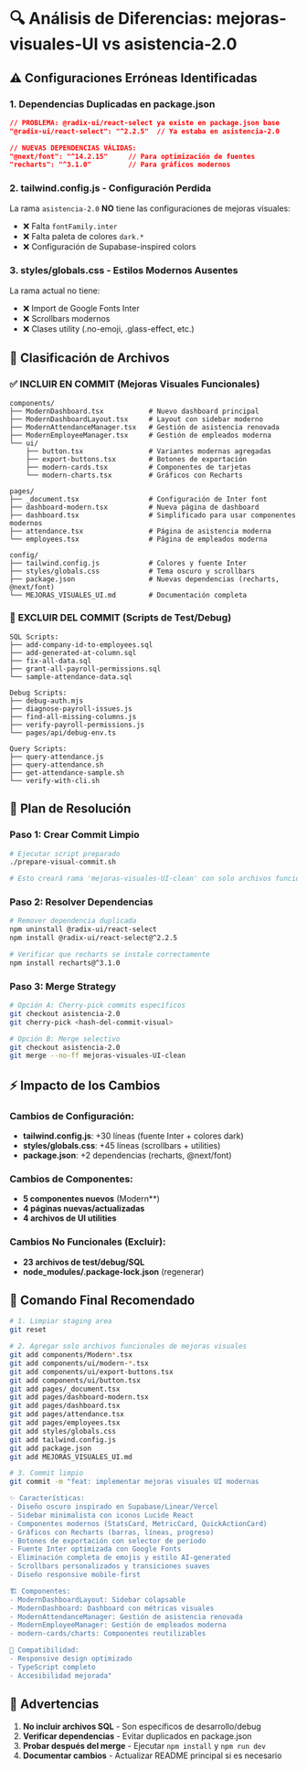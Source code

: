 # 🔍 Análisis de Diferencias: mejoras-visuales-UI vs asistencia-2.0

## ⚠️ Configuraciones Erróneas Identificadas

### 1. **Dependencias Duplicadas en package.json**
```json
// PROBLEMA: @radix-ui/react-select ya existe en package.json base
"@radix-ui/react-select": "^2.2.5"  // Ya estaba en asistencia-2.0

// NUEVAS DEPENDENCIAS VÁLIDAS:
"@next/font": "^14.2.15"     // Para optimización de fuentes
"recharts": "^3.1.0"         // Para gráficos modernos
```

### 2. **tailwind.config.js - Configuración Perdida**
La rama `asistencia-2.0` **NO** tiene las configuraciones de mejoras visuales:
- ❌ Falta `fontFamily.inter`
- ❌ Falta paleta de colores `dark.*`
- ❌ Configuración de Supabase-inspired colors

### 3. **styles/globals.css - Estilos Modernos Ausentes**
La rama actual no tiene:
- ❌ Import de Google Fonts Inter
- ❌ Scrollbars modernos
- ❌ Clases utility (.no-emoji, .glass-effect, etc.)

## 📁 Clasificación de Archivos

### ✅ **INCLUIR EN COMMIT** (Mejoras Visuales Funcionales)
```
components/
├── ModernDashboard.tsx           # Nuevo dashboard principal
├── ModernDashboardLayout.tsx     # Layout con sidebar moderno
├── ModernAttendanceManager.tsx   # Gestión de asistencia renovada
├── ModernEmployeeManager.tsx     # Gestión de empleados moderna
└── ui/
    ├── button.tsx                # Variantes modernas agregadas
    ├── export-buttons.tsx        # Botones de exportación
    ├── modern-cards.tsx          # Componentes de tarjetas
    └── modern-charts.tsx         # Gráficos con Recharts

pages/
├── _document.tsx                 # Configuración de Inter font
├── dashboard-modern.tsx          # Nueva página de dashboard
├── dashboard.tsx                 # Simplificado para usar componentes modernos
├── attendance.tsx                # Página de asistencia moderna
└── employees.tsx                 # Página de empleados moderna

config/
├── tailwind.config.js            # Colores y fuente Inter
├── styles/globals.css            # Tema oscuro y scrollbars
├── package.json                  # Nuevas dependencias (recharts, @next/font)
└── MEJORAS_VISUALES_UI.md        # Documentación completa
```

### 🚫 **EXCLUIR DEL COMMIT** (Scripts de Test/Debug)
```
SQL Scripts:
├── add-company-id-to-employees.sql
├── add-generated-at-column.sql
├── fix-all-data.sql
├── grant-all-payroll-permissions.sql
└── sample-attendance-data.sql

Debug Scripts:
├── debug-auth.mjs
├── diagnose-payroll-issues.js
├── find-all-missing-columns.js
├── verify-payroll-permissions.js
└── pages/api/debug-env.ts

Query Scripts:
├── query-attendance.js
├── query-attendance.sh
├── get-attendance-sample.sh
└── verify-with-cli.sh
```

## 🔧 **Plan de Resolución**

### Paso 1: Crear Commit Limpio
```bash
# Ejecutar script preparado
./prepare-visual-commit.sh

# Esto creará rama 'mejoras-visuales-UI-clean' con solo archivos funcionales
```

### Paso 2: Resolver Dependencias
```bash
# Remover dependencia duplicada
npm uninstall @radix-ui/react-select
npm install @radix-ui/react-select@^2.2.5

# Verificar que recharts se instale correctamente
npm install recharts@^3.1.0
```

### Paso 3: Merge Strategy
```bash
# Opción A: Cherry-pick commits específicos
git checkout asistencia-2.0
git cherry-pick <hash-del-commit-visual>

# Opción B: Merge selectivo
git checkout asistencia-2.0
git merge --no-ff mejoras-visuales-UI-clean
```

## ⚡ **Impacto de los Cambios**

### Cambios de Configuración:
- **tailwind.config.js**: +30 líneas (fuente Inter + colores dark)
- **styles/globals.css**: +45 líneas (scrollbars + utilities)
- **package.json**: +2 dependencias (recharts, @next/font)

### Cambios de Componentes:
- **5 componentes nuevos** (Modern**)
- **4 páginas nuevas/actualizadas**
- **4 archivos de UI utilities**

### Cambios No Funcionales (Excluir):
- **23 archivos de test/debug/SQL**
- **node_modules/.package-lock.json** (regenerar)

## 🎯 **Comando Final Recomendado**

```bash
# 1. Limpiar staging area
git reset

# 2. Agregar solo archivos funcionales de mejoras visuales
git add components/Modern*.tsx
git add components/ui/modern-*.tsx
git add components/ui/export-buttons.tsx
git add components/ui/button.tsx
git add pages/_document.tsx
git add pages/dashboard-modern.tsx
git add pages/dashboard.tsx
git add pages/attendance.tsx
git add pages/employees.tsx
git add styles/globals.css
git add tailwind.config.js
git add package.json
git add MEJORAS_VISUALES_UI.md

# 3. Commit limpio
git commit -m "feat: implementar mejoras visuales UI modernas

✨ Características:
- Diseño oscuro inspirado en Supabase/Linear/Vercel
- Sidebar minimalista con iconos Lucide React
- Componentes modernos (StatsCard, MetricCard, QuickActionCard)
- Gráficos con Recharts (barras, líneas, progreso)
- Botones de exportación con selector de período
- Fuente Inter optimizada con Google Fonts
- Eliminación completa de emojis y estilo AI-generated
- Scrollbars personalizados y transiciones suaves
- Diseño responsive mobile-first

🏗️ Componentes:
- ModernDashboardLayout: Sidebar colapsable
- ModernDashboard: Dashboard con métricas visuales
- ModernAttendanceManager: Gestión de asistencia renovada
- ModernEmployeeManager: Gestión de empleados moderna
- modern-cards/charts: Componentes reutilizables

📱 Compatibilidad:
- Responsive design optimizado
- TypeScript completo
- Accesibilidad mejorada"
```

## 🚨 **Advertencias**

1. **No incluir archivos SQL** - Son específicos de desarrollo/debug
2. **Verificar dependencias** - Evitar duplicados en package.json
3. **Probar después del merge** - Ejecutar `npm install` y `npm run dev`
4. **Documentar cambios** - Actualizar README principal si es necesario

